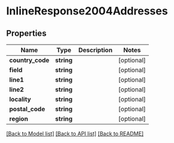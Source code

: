# InlineResponse2004Addresses

## Properties
Name | Type | Description | Notes
------------ | ------------- | ------------- | -------------
**country_code** | **string** |  | [optional] 
**field** | **string** |  | [optional] 
**line1** | **string** |  | [optional] 
**line2** | **string** |  | [optional] 
**locality** | **string** |  | [optional] 
**postal_code** | **string** |  | [optional] 
**region** | **string** |  | [optional] 

[[Back to Model list]](../README.md#documentation-for-models) [[Back to API list]](../README.md#documentation-for-api-endpoints) [[Back to README]](../README.md)


